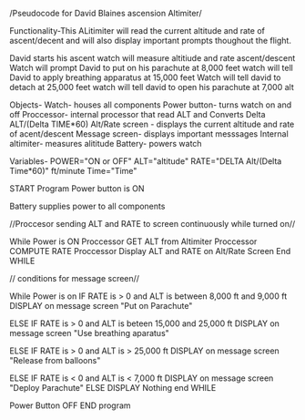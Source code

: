 /Pseudocode for David Blaines ascension Altimiter/

Functionality-This ALitimiter will read the current altitude and rate of ascent/decent and will also display important prompts thoughout the flight. 

David starts his ascent
watch will measure altitiude and rate ascent/descent
Watch will prompt David to put on his parachute at 8,000 feet
watch will tell David to apply breathing apparatus at 15,000 feet
Watch will tell david to detach at 25,000 feet
watch will tell david to open his parachute at 7,000 alt

Objects-
Watch- houses all components
Power button- turns watch on and off
Proccessor- internal processor that read ALT and Converts Delta ALT/(Delta TIME*60)
Alt/Rate screen - displays the current altitude and rate of acent/descent
Message screen- displays important messsages
Internal altimiter- measures alititude
Battery- powers watch

Variables-
POWER="ON or OFF"
ALT="altitude"
RATE="DELTA Alt/(Delta Time*60)"  ft/minute
Time="Time"

START Program
Power button is ON

Battery supplies power to all components

//Proccesor sending ALT and RATE to screen continuously while turned on//

While Power is ON
Proccessor GET ALT from Altimiter
Proccessor COMPUTE RATE
Proccessor Display ALT and RATE on Alt/Rate Screen
End WHILE

// conditions for message screen//

While Power is on
IF RATE is > 0 and ALT is between 8,000 ft and 9,000 ft
    DISPLAY on message screen "Put on Parachute"

ELSE IF RATE is > 0 and ALT is beteen 15,000 and 25,000 ft
    DISPLAY on message screen "Use breathing aparatus"

ELSE IF RATE is > 0 and ALT is > 25,000 ft
    DISPLAY on message screen "Release from balloons"

ELSE IF RATE is < 0 and ALT is < 7,000 ft 
    DISPLAY on message screen "Deploy Parachute" 
ELSE
    DISPLAY Nothing
end WHILE

Power Button OFF
END program